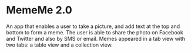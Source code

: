 # MemeMe 2.0
An app that enables a user to take a picture, and add text at the top and bottom to form a meme. The user is able to share the photo on Facebook and Twitter and also by SMS or email. Memes appeared in a tab view with two tabs: a table view and a collection view.

